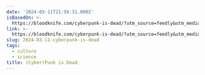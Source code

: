```yaml
---
date: '2024-03-11T21:56:31.000Z'
isBasedOn: >-
  https://bloodknife.com/cyberpunk-is-dead/?utm_source=feedly&utm_medium=rss&utm_campaign=cyberpunk-is-dead
link: >-
  https://bloodknife.com/cyberpunk-is-dead/?utm_source=feedly&utm_medium=rss&utm_campaign=cyberpunk-is-dead
slug: 2024-03-11-cyberpunk-is-dead
tags:
  - culture
  - science
title: (Cyber)Punk is Dead
---
```


